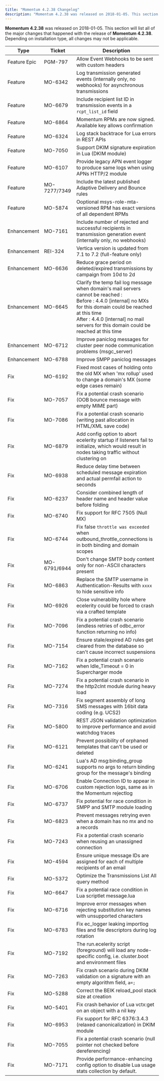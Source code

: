```yaml
---
title: "Momentum 4.2.38 Changelog"
description: "Momentum 4.2.38 was released on 2018-01-05. This section will list all of the major changes that happened with the release of Momentum 4.2.38. Depending on installation type, all changes may not be applicable."
---
```


**Momentum 4.2.38** was released on 2018-01-05. This section will list all of the major changes that happened with the release of **Momentum 4.2.38**. Depending on installation type, all changes may not be applicable.

<a name="changelog.4-2-38.table"></a> 

| Type | Ticket | Description |
| --- | --- | --- |
| Feature Epic | PGM-797 | Allow Event Webhooks to be sent with custom headers |
| Feature | MO-6342 | Log transmission generated events (internally only, no webhooks) for asynchronous transmissions | 
| Feature | MO-6679 | Include recipient list ID in transmission events in a `rcpt_list_id` field | 
| Feature | MO-6864 | Momentum RPMs are now signed. Available key allows confirmation | 
| Feature | MO-6324 | Log stack backtrace for Lua errors in REST APIs | 
| Feature | MO-7050 | Support DKIM signature expiration in Lua (DKIM module) | 
| Feature | MO-6107 | Provide legacy APN event logger to produce same logs when using APNs HTTP/2 module | 
| Feature | MO-7277/7349 | Include the latest published Adaptive Delivery and Bounce rules | 
| Feature | MO-5874 | Ooptional msys-role-mta-versioned RPM has exact versions of all dependent RPMs | 
| Enhancement | MO-7161 | Include number of rejected and successful recipients in transmission generation event (internally only, no webhooks) | 
| Enhancement | REI-324 | Vertica version is updated from 7.1 to 7.2 (full-feature only) | 
| Enhancement | MO-6636 | Reduce grace period on deleted/expired transmissions by campaign from 10d to 2d | 
| Enhancement | MO-6645 | Clarify the temp fail log message when domain's mail servers cannot be reached : <br> Before : 4.4.0 [internal] no MXs for this domain could be reached at this time <br> After : 4.4.0 [internal] no mail servers for this domain could be reached at this time |
| Enhancement | MO-6712 | Improve paniclog messages for cluster peer node communication problems (msgc_server) | 
| Enhancement | MO-6788 | Improve SMPP paniclog messages | 
| Fix | MO-6192 | Fixed most cases of holding onto the old MX when 'mx rollup' used to change a domain's MX (some edge cases remain) | 
| Fix | MO-7057 | Fix a potential crash scenario (OOB bounce message with empty MIME part) | 
| Fix | MO-7086 | Fix a potential crash scenario (writing past allocation in HTML/XML save code) | 
| Fix | MO-6879 | Add config option to abort ecelerity startup if listeners fail to initialize, which would result in nodes taking traffic without clustering on | 
| Fix | MO-6938 | Reduce delay time between scheduled message expiration and actual permfail action to seconds | 
| Fix | MO-6237 | Consider combined length of header name and header value before folding | 
| Fix | MO-6740 | Fix support for RFC 7505 (Null MX) | 
| Fix | MO-6744 | Fix false `throttle was exceeded` when outbound_throttle_connections is in both binding and domain scopes | 
| Fix | MO-6791/6944 | Don't change SMTP body content only for non-ASCII characters present | change only as needed for tracking/unsub links | 
| Fix | MO-6863 | Replace the SMTP username in Authentication-Results with `xxxx` to hide sensitive info | 
| Fix | MO-6926 | Close vulnerability hole where ecelerity could be forced to crash via a crafted template | 
| Fix | MO-7096 | Fix a potential crash scenario (endless retries of odbc_error function returning no info) | 
| Fix | MO-7154 | Ensure stale/expired AD rules get cleared from the database so can't cause incorrect suspensions | 
| Fix | MO-7162 | Fix a potential crash scenario when Idle_Timeout = 0 in Supercharger mode | 
| Fix | MO-7274 | Fix a potential crash scenario in the http2clnt module during heavy load | 
| Fix | MO-7316 | Fix segment assembly of long SMS messages with 16bit data coding (e.g. UCS2) | 
| Fix | MO-5800 | REST JSON validation optimization to improve performance and avoid watchdog traces | 
| Fix | MO-6121 | Prevent possibility of orphaned templates that can't be used or deleted | 
| Fix | MO-6241 | Lua's AD msg:binding_group supports no args to return binding group for the message's binding | 
| Fix | MO-6706 | Enable Connection ID to appear in custom rejection logs, same as in the Momentum rejectlog | 
| Fix | MO-6737 | Fix potential for race condition in SMPP and SMTP module loading | 
| Fix | MO-6823 | Prevent messages retrying even when a domain has no mx and no a records | 
| Fix | MO-7243 | Fix a potential crash scenario when reusing an unassigned connection | 
| Fix | MO-4594 | Ensure unique message IDs are assigned for each of multiple recipients of an email | 
| Fix | MO-5372 | Optimize the Transmissions List All query method | 
| Fix | MO-6647 | Fix a potential race condition in Lua scriptlet message.lua | 
| Fix | MO-6716 | Improve error messages when rejecting substitution key names with unsupported characters | 
| Fix | MO-6783 | Fix ec_logger leaking importlog files and file descriptors during log rotation | 
| Fix | MO-7192 | The run.ecelerity script (foreground) will load any node-specific config, i.e. cluster.boot and environment files | 
| Fix | MO-7263 | Fix crash scenario during DKIM validation on a signature with an empty algorithm field, `a=;` | 
| Fix | MO-5288 | Correct the BEIK reload_pool stack size at creation | 
| Fix | MO-5401 | Fix crash behavior of Lua vctx:get on an object with a nil key | 
| Fix | MO-6953 | Fix support for RFC 6376:3.4.3 (relaxed canonicalization) in DKIM module | 
| Fix | MO-7055 | Fix a potential crash scenario (null pointer not checked before dereferencing) | 
| Fix | MO-7171 | Provide performance-enhancing config option to disable Lua usage stats collection by default.
